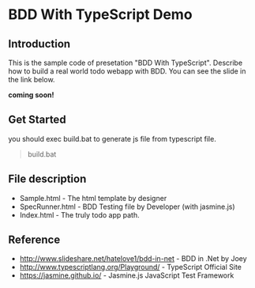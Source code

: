 BDD With TypeScript Demo
=================

## Introduction

This is the sample code of presetation "BDD With TypeScript".
Describe how to build a real world todo webapp with BDD.
You can see the slide in the link below.

**coming soon!** 

## Get Started

you should exec build.bat to generate js file from typescript file.

> build.bat

## File description

- Sample.html - The html template by designer
- SpecRunner.html - BDD Testing file by Developer (with jasmine.js)
- Index.html - The truly todo app path.

## Reference
- http://www.slideshare.net/hatelove1/bdd-in-net - BDD in .Net by Joey
- http://www.typescriptlang.org/Playground/ - TypeScript Official Site
- https://jasmine.github.io/ - Jasmine.js JavaScript Test Framework

